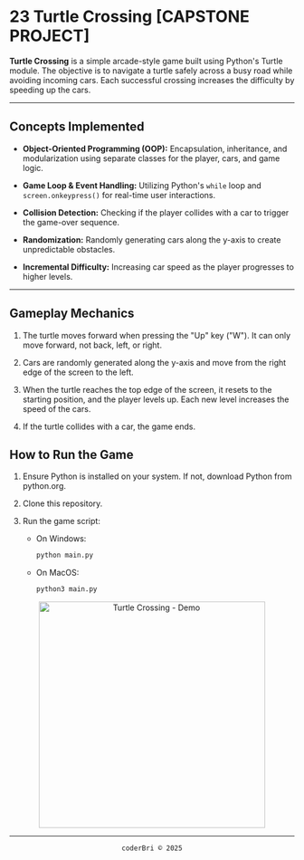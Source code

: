 # 23 Turtle Crossing [CAPSTONE PROJECT]

**Turtle Crossing** is a simple arcade-style game built using Python's Turtle module. The objective is to navigate a turtle safely across a busy road while avoiding incoming cars. Each successful crossing increases the difficulty by speeding up the cars.

---

## Concepts Implemented

- **Object-Oriented Programming (OOP):** Encapsulation, inheritance, and modularization using separate classes for the player, cars, and game logic.

- **Game Loop & Event Handling:** Utilizing Python's `while` loop and `screen.onkeypress()` for real-time user interactions.

- **Collision Detection:** Checking if the player collides with a car to trigger the game-over sequence.

- **Randomization:** Randomly generating cars along the y-axis to create unpredictable obstacles.

- **Incremental Difficulty:** Increasing car speed as the player progresses to higher levels.

---

## Gameplay Mechanics

1. The turtle moves forward when pressing the "Up" key ("W"). It can only move forward, not back, left, or right.

2. Cars are randomly generated along the y-axis and move from the right edge of the screen to the left.

3. When the turtle reaches the top edge of the screen, it resets to the starting position, and the player levels up. Each new level increases the speed of the cars.

4. If the turtle collides with a car, the game ends.


## How to Run the Game

1. Ensure Python is installed on your system. If not, download Python from python.org.

2. Clone this repository.

3. Run the game script:

    - On Windows:
        ```py
        python main.py
        ```
    
    - On MacOS:
        ```py
        python3 main.py
        ```

<div align="center">
<img src="./imgs/23-TurtleCrossing-Demo.gif"
    alt="Turtle Crossing - Demo"
    width="400px" height="auto">
</div>

---
<section align="center">
  <code>coderBri © 2025</code>
</section>